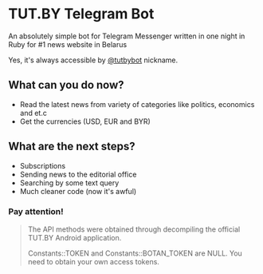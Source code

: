 # TUT.BY Telegram Bot
An absolutely simple bot for Telegram Messenger written in one night in Ruby for #1 news website in Belarus

Yes, it's always accessible by [@tutbybot] nickname.

## What can you do now?

  - Read the latest news from variety of categories like politics, economics and et.c
  - Get the currencies (USD, EUR and BYR)

## What are the next steps?
  
  - Subscriptions
  - Sending news to the editorial office
  - Searching by some text query
  - Much cleaner code (now it's awful)

### Pay attention!
> The API methods were obtained through decompiling
> the official TUT.BY Android application.
> 
> Constants::TOKEN and Constants::BOTAN_TOKEN are NULL. You need to obtain your own access tokens.

[@tutbybot]: <http://telegram.me/tutbybot>